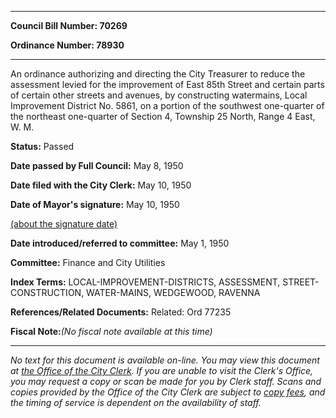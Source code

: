 

********

**Council Bill Number: 70269**
   
**Ordinance Number: 78930**
********

 An ordinance authorizing and directing the City Treasurer to reduce the assessment levied for the improvement of East 85th Street and certain parts of certain other streets and avenues, by constructing watermains, Local Improvement District No. 5861, on a portion of the southwest one-quarter of the northeast one-quarter of Section 4, Township 25 North, Range 4 East, W. M.

**Status:** Passed
   
**Date passed by Full Council:** May 8, 1950
   
**Date filed with the City Clerk:** May 10, 1950
   
**Date of Mayor's signature:** May 10, 1950
   
[(about the signature date)](/~public/approvaldate.htm)
   
   
   
**Date introduced/referred to committee:** May 1, 1950
   
**Committee:** Finance and City Utilities
   
   
**Index Terms:** LOCAL-IMPROVEMENT-DISTRICTS, ASSESSMENT, STREET-CONSTRUCTION, WATER-MAINS, WEDGEWOOD, RAVENNA

**References/Related Documents:** Related: Ord 77235

**Fiscal Note:**_(No fiscal note available at this time)_
********

_No text for this document is available on-line. You may view this document at [the Office of the City Clerk](http://www.seattle.gov/leg/clerk/contactUs.htm). If you are unable to visit the Clerk's Office, you may request a copy or scan be made for you by Clerk staff. Scans and copies provided by the Office of the City Clerk are subject to [copy fees](http://clerk.seattle.gov/~public/clerkfees.htm), and the timing of service is dependent on the availability of staff._

